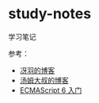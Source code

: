 # study-notes
学习笔记  

参考：
* [冴羽的博客](https://github.com/mqyqingfeng/Blog)
* [汤姆大叔的博客](https://www.cnblogs.com/TomXu/archive/2011/12/15/2288411.html)
* [ECMAScript 6 入门](http://es6.ruanyifeng.com/)

